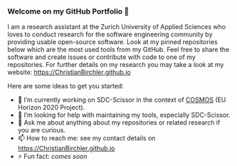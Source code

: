 ### Welcome on my GitHub Portfolio 👋
I am a research assistant at the Zurich University of Applied Sciences who loves to conduct research for the software engineering community by providing usable open-source software. Look at my pinned repositories below which are the most used tools from my GitHub. Feel free to share the software and create issues or contribute with code to one of my repositories. For further details on my research you may take a look at my website: https://ChristianBirchler.github.io

Here are some ideas to get you started:

- 🔭 I’m currently working on SDC-Scissor in the context of [COSMOS](https://www.cosmos-devops.org/) (EU Horizon 2020 Project).
- 🤔 I’m looking for help with maintaining my tools, especially SDC-Scissor.
- 💬 Ask me about anything about my repositories or related research if you are curious.
- 📫 How to reach me: see my contact details on https://ChristianBirchler.github.io
- ⚡ Fun fact: *comes soon*

